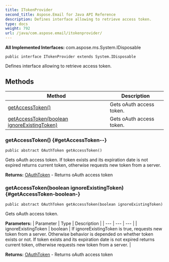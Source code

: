 ```yaml
---
title: ITokenProvider
second_title: Aspose.Email for Java API Reference
description: Defines interface allowing to retrieve access token.
type: docs
weight: 792
url: /java/com.aspose.email/itokenprovider/
---
```


**All Implemented Interfaces:**
com.aspose.ms.System.IDisposable
```
public interface ITokenProvider extends System.IDisposable
```

Defines interface allowing to retrieve access token.
## Methods

| Method | Description |
| --- | --- |
| [getAccessToken()](#getAccessToken--) | Gets oAuth access token. |
| [getAccessToken(boolean ignoreExistingToken)](#getAccessToken-boolean-) | Gets oAuth access token. |
### getAccessToken() {#getAccessToken--}
```
public abstract OAuthToken getAccessToken()
```


Gets oAuth access token. If token exists and its expiration date is not expired returns current token, otherwise requests new token from a server.

**Returns:**
[OAuthToken](../../com.aspose.email/oauthtoken) - Returns oAuth access token
### getAccessToken(boolean ignoreExistingToken) {#getAccessToken-boolean-}
```
public abstract OAuthToken getAccessToken(boolean ignoreExistingToken)
```


Gets oAuth access token.

**Parameters:**
| Parameter | Type | Description |
| --- | --- | --- |
| ignoreExistingToken | boolean | If ignoreExistingToken is true, requests new token from a server. Otherwise behavior is depended on whether token exists or not. If token exists and its expiration date is not expired returns current token, otherwise requests new token from a server. |

**Returns:**
[OAuthToken](../../com.aspose.email/oauthtoken) - Returns oAuth access token

